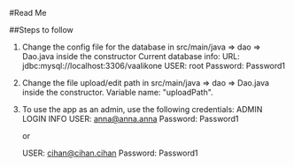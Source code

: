#Read Me

##Steps to follow
1. Change the config file for the database in src/main/java => dao => Dao.java inside the constructor
	Current database info: 
	URL:	jdbc:mysql://localhost:3306/vaalikone
	USER:	root
	Password:	Password1
2. Change the file upload/edit path in src/main/java => dao => Dao.java inside the constructor. Variable name: "uploadPath".
3. To use the app as an admin, use the following credentials:
	ADMIN LOGIN INFO
	USER:	anna@anna.anna
	Password:	Password1
	
	or
	
	USER:	cihan@cihan.cihan
	Password:	Password1